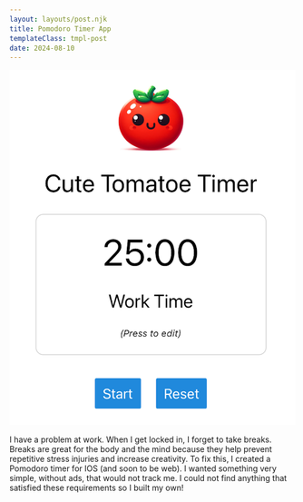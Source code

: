 ```yaml
---
layout: layouts/post.njk
title: Pomodoro Timer App
templateClass: tmpl-post
date: 2024-08-10
---
```

![Picture of my Pomodoro timer app](img/tomato1.png)  

I have a problem at work. When I get locked in, I forget to take breaks. Breaks are great for the body and the mind because they help prevent repetitive stress injuries and increase creativity. To fix this, I created a Pomodoro timer for IOS (and soon to be web). I wanted something very simple, without ads, that would not track me. I could not find anything that satisfied these requirements so I built my own! 

